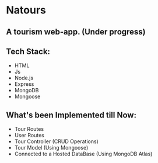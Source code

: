 # Natours

## A tourism web-app. (Under progress)

## Tech Stack:
<ul>
  <li>HTML</li>
  <li>Js</li>
  <li>Node.js</li>
  <li>Express</li>
  <li>MongoDB</li>
  <li>Mongoose</li>
</ul>

## What's been Implemented till Now:
<ul>
  <li>Tour Routes</li>
  <li>User Routes</li>
  <li>Tour Controller (CRUD Operations)</li>
  <li>Tour Model (Using Mongoose)</li>
  <li>Connected to a Hosted DataBase (Using MongoDB Atlas)</li>
</ul>
